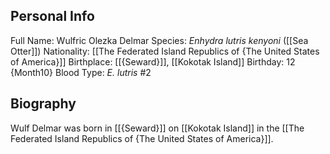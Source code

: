 ## Personal Info

Full Name: Wulfric Olezka Delmar
Species: _Enhydra lutris kenyoni_ ([[Sea Otter]])
Nationality: [[The Federated Island Republics of {The United States of America}]]
Birthplace: [[{Seward}]], [[Kokotak Island]]
Birthday: 12 {Month10}
Blood Type: _E. lutris_ #2
## Biography

Wulf Delmar was born in [[{Seward}]] on [[Kokotak Island]] in the [[The Federated Island Republics of {The United States of America}]].